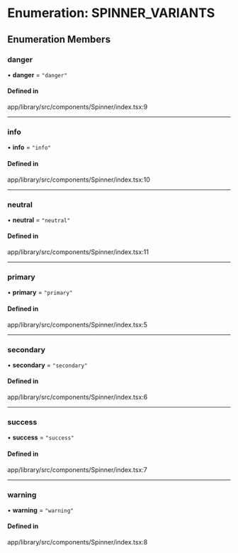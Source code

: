 # Enumeration: SPINNER\_VARIANTS

## Enumeration Members

### danger

• **danger** = ``"danger"``

#### Defined in

app/library/src/components/Spinner/index.tsx:9

___

### info

• **info** = ``"info"``

#### Defined in

app/library/src/components/Spinner/index.tsx:10

___

### neutral

• **neutral** = ``"neutral"``

#### Defined in

app/library/src/components/Spinner/index.tsx:11

___

### primary

• **primary** = ``"primary"``

#### Defined in

app/library/src/components/Spinner/index.tsx:5

___

### secondary

• **secondary** = ``"secondary"``

#### Defined in

app/library/src/components/Spinner/index.tsx:6

___

### success

• **success** = ``"success"``

#### Defined in

app/library/src/components/Spinner/index.tsx:7

___

### warning

• **warning** = ``"warning"``

#### Defined in

app/library/src/components/Spinner/index.tsx:8
